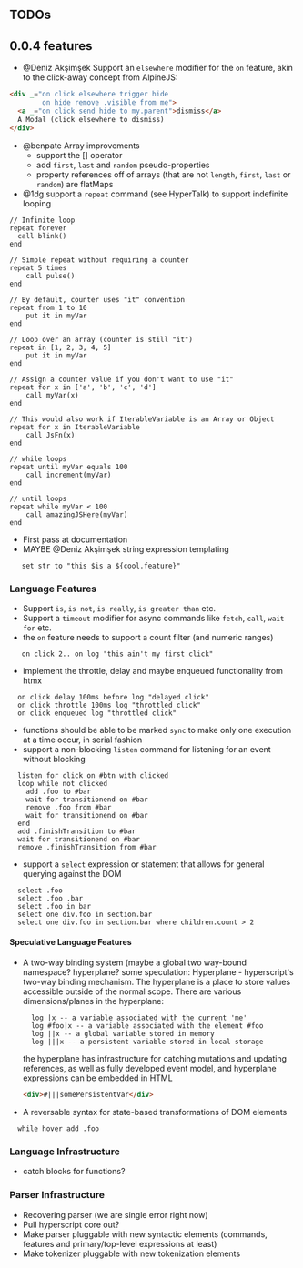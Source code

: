 ## TODOs

## 0.0.4 features
* @Deniz Akşimşek Support an `elsewhere` modifier for the `on` feature, akin to the click-away concept from AlpineJS:
```html
<div _="on click elsewhere trigger hide
        on hide remove .visible from me">
  <a _="on click send hide to my.parent">dismiss</a>
  A Modal (click elsewhere to dismiss)
</div>
```
* @benpate Array improvements
    * support the [] operator
    * add `first`, `last` and `random` pseudo-properties
    * property references off of arrays (that are not `length`, `first`, `last` or `random`) are flatMaps
* @1dg support a `repeat` command (see HyperTalk) to support indefinite looping
```
// Infinite loop
repeat forever
  call blink()
end

// Simple repeat without requiring a counter
repeat 5 times
    call pulse()
end

// By default, counter uses "it" convention
repeat from 1 to 10 
    put it in myVar
end

// Loop over an array (counter is still "it")
repeat in [1, 2, 3, 4, 5]
    put it in myVar
end

// Assign a counter value if you don't want to use "it"
repeat for x in ['a', 'b', 'c', 'd']
    call myVar(x) 
end

// This would also work if IterableVariable is an Array or Object
repeat for x in IterableVariable
    call JsFn(x)
end

// while loops
repeat until myVar equals 100 
    call increment(myVar) 
end

// until loops
repeat while myVar < 100
    call amazingJSHere(myVar)
end
```
* First pass at documentation
* MAYBE @Deniz Akşimşek string expression templating
```
   set str to "this $is a ${cool.feature}"
```

### Language Features
* Support `is`, `is not`, `is really`, `is greater than` etc.
* Support a `timeout` modifier for async commands like `fetch`, `call`, `wait for` etc.
* the `on` feature needs to support a count filter (and numeric ranges)
```on click 1 log "first click"
   on click 2.. on log "this ain't my first click"
```
* implement the throttle, delay and maybe enqueued functionality from htmx
```
  on click delay 100ms before log "delayed click"
  on click throttle 100ms log "throttled click"
  on click enqueued log "throttled click"
```
* functions should be able to be marked `sync` to make only one execution at a time occur, in serial fashion
* support a non-blocking `listen` command for listening for an event without blocking
```
  listen for click on #btn with clicked
  loop while not clicked
    add .foo to #bar
    wait for transitionend on #bar
    remove .foo from #bar
    wait for transitionend on #bar
  end
  add .finishTransition to #bar
  wait for transitionend on #bar
  remove .finishTransition from #bar
```
* support a `select` expression or statement that allows for general querying against the DOM
```
  select .foo
  select .foo .bar
  select .foo in bar
  select one div.foo in section.bar
  select one div.foo in section.bar where children.count > 2
```

#### Speculative Language Features
* A two-way binding system (maybe a global two way-bound namespace? hyperplane?
  some speculation:
  Hyperplane - hyperscript's two-way binding mechanism.  The hyperplane is a place to store values accessible outside of the normal scope.  There are various dimensions/planes in the hyperplane:
  
  ```
    log |x -- a variable associated with the current 'me'
    log #foo|x -- a variable associated with the element #foo
    log ||x -- a global variable stored in memory
    log |||x -- a persistent variable stored in local storage
  ```
  the hyperplane has infrastructure for catching mutations and updating references, as well as fully developed event model, and hyperplane expressions can be embedded in HTML

  ```html
  <div>#|||somePersistentVar</div>
  ```

* A reversable syntax for state-based transformations of DOM elements
```
  while hover add .foo
```

### Language Infrastructure
* catch blocks for functions?

### Parser Infrastructure
* Recovering parser (we are single error right now)
* Pull hyperscript core out?
* Make parser pluggable with new syntactic elements (commands, features and primary/top-level expressions at least)
* Make tokenizer pluggable with new tokenization elements